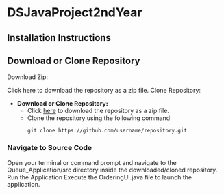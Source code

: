# DSJavaProject2ndYear
## Installation Instructions
## Download or Clone Repository
Download Zip:

Click here to download the repository as a zip file.
Clone Repository:

- **Download or Clone Repository:**
  - Click [here](https://github.com/username/repository/archive/main.zip) to download the repository as a zip file.
  - Clone the repository using the following command:
    ```
    git clone https://github.com/username/repository.git
    ```

### Navigate to Source Code
Open your terminal or command prompt and navigate to the Queue_Application/src directory inside the downloaded/cloned repository.
Run the Application
Execute the OrderingUI.java file to launch the application.
